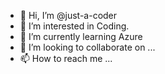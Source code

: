 - 👋 Hi, I’m @just-a-coder
- 👀 I’m interested in Coding.
- 🌱 I’m currently learning Azure
- 💞️ I’m looking to collaborate on ...
- 📫 How to reach me ...

<!---
just-a-coder/just-a-coder is a ✨ special ✨ repository because its `README.md` (this file) appears on your GitHub profile.
You can click the Preview link to take a look at your changes.
--->
